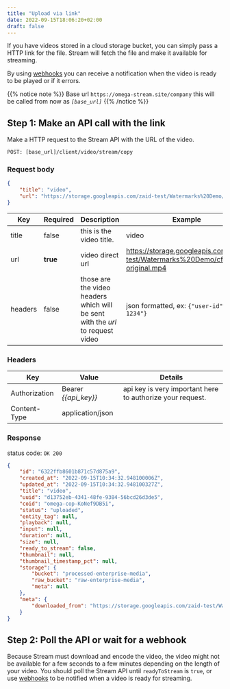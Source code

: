 ```yaml
---
title: "Upload via link"
date: 2022-09-15T18:06:20+02:00
draft: false
---
```


If you have videos stored in a cloud storage bucket, you can simply pass a HTTP link for the file. Stream will fetch the file and make it available for streaming.

By using [webhooks](/video/webhooks/) you can receive a notification when the video is ready to be played or if it errors.

{{% notice note %}}
Base url `https://omega-stream.site/company` this will be called from now as *`[base_url]`*
{{% /notice %}}

## Step 1: Make an API call with the link

Make a HTTP request to the Stream API with the URL of the video.

```url
POST: [base_url]/client/video/stream/copy
```

### Request body
```json
{
    "title": "video",
    "url": "https://storage.googleapis.com/zaid-test/Watermarks%20Demo/cf-ad-original.mp4"
}
```
| Key     | Required | Description                                                                    | Example                                                                       |
|---------|----------|--------------------------------------------------------------------------------|-------------------------------------------------------------------------------|
| title   | false    | this is the video title.                                                       | video                                                                         |
| url     | **true** | video direct url                                                               | https://storage.googleapis.com/zaid-test/Watermarks%20Demo/cf-ad-original.mp4 |
| headers | false    | those are the video headers which will be sent with the *url* to request video | json formatted, ex: `{"user-id":"id-1234"}`|



### Headers
| Key           | Value              | Details                                                 |
|---------------|--------------------|---------------------------------------------------------|
| Authorization | Bearer *{{api_key}}* | api key is very important here to authorize your request. |
| Content-Type  | application/json   |                                                         |


### Response
status code: `OK 200`

```json
{
    "id": "6322ffb8601b871c57d875a9",
    "created_at": "2022-09-15T10:34:32.948100006Z",
    "updated_at": "2022-09-15T10:34:32.948100327Z",
    "title": "video",
    "uuid": "d13752eb-4341-48fe-9384-56bcd26d3de5",
    "coid": "omega-cop-KoNef9DB5i",
    "status": "uploaded",
    "entity_tag": null,
    "playback": null,
    "input": null,
    "duration": null,
    "size": null,
    "ready_to_stream": false,
    "thumbnail": null,
    "thumbnail_timestamp_pct": null,
    "storage": {
        "bucket": "processed-enterprise-media",
        "raw_bucket": "raw-enterprise-media",
        "meta": null
    },
    "meta": {
        "downloaded_from": "https://storage.googleapis.com/zaid-test/Watermarks%20Demo/cf-ad-original.mp4"
    }
}
```

## Step 2: Poll the API or wait for a webhook

Because Stream must download and encode the video, the video might not be available for a few seconds to a few minutes depending on the length of your video. You should poll the Stream API until `readyToStream` is `true`, or use [webhooks](/video/webhooks/) to be notified when a video is ready for streaming.
